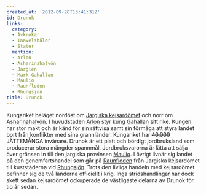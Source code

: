 ```yaml
---
created_at: '2012-09-28T13:41:31Z'
id: Drunok
links:
  category:
  - Avkrokar
  - Inavelshålor
  - Stater
  mention:
  - Arlon
  - Asharinahalvön
  - Jargien
  - Mark Gahallan
  - Maulio
  - Raunfloden
  - Rhungsjön
title: Drunok
---
```


Kungariket beläget nordöst om [Jargiska kejsardömet] och norr om [Asharinahalvön]. I huvudstaden
[Arlon] styr kung [Gahallan] sitt rike. Kungen har stor makt och är känd för sin rättvisa samt sin
förmåga att styra landet bort från konflikter med sina grannländer. Kungariket har <s>40.000</s>
JÄTTEMÅNGA invånare. Drunok är ett platt och bördigt jordbruksland som producerar stora mängder
spannmål. Jordbruksvarorna är lätta att sälja över gränsen in till den jargiska provinsen [Maulio].
I övrigt livnär sig landet på den genomfartshandel som går på [Raunfloden] från Jargiska kejsardömet
till kuststäderna vid [Rhungsjön]. Trots den livliga handeln med kejsardömet befinner sig de två
länderna officiellt i krig. Inga stridshandlingar har dock skett sedan kejsardömet ockuperade de
västligaste delarna av Drunok för tio år sedan.

  [Jargiska kejsardömet]: Jargien
  [Asharinahalvön]: Asharinahalvön
  [Arlon]: Arlon
  [Gahallan]: Mark_Gahallan
  [Maulio]: Maulio
  [Raunfloden]: Raunfloden
  [Rhungsjön]: Rhungsjön